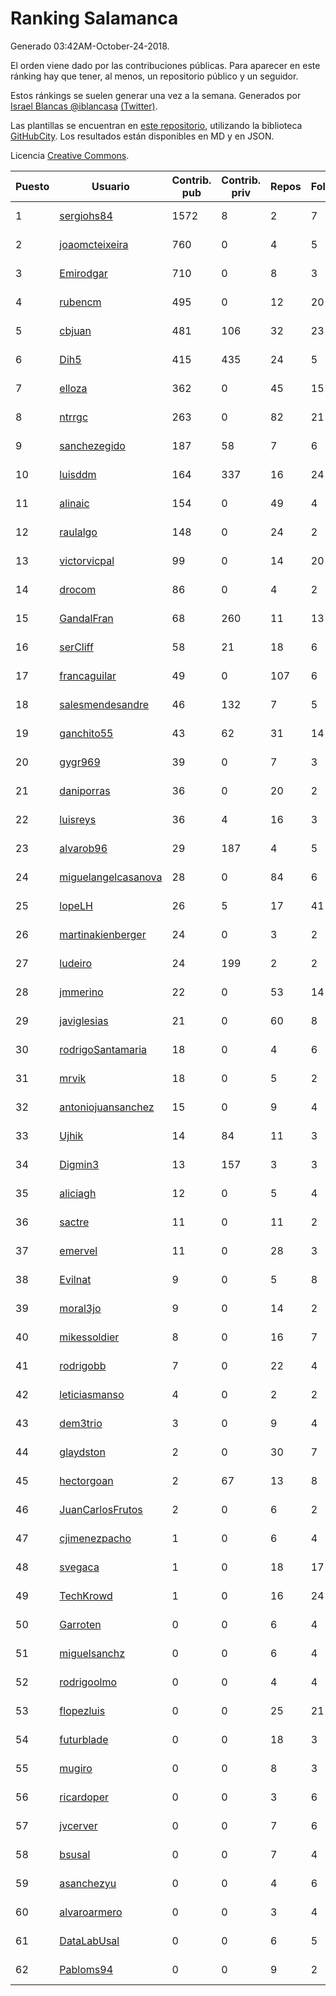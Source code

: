 # Ranking Salamanca

Generado 03:42AM-October-24-2018.

El orden viene dado por las contribuciones públicas. Para aparecer en este ránking hay que tener, al menos, un repositorio público y un seguidor.

Estos ránkings se suelen generar una vez a la semana. Generados por [Israel Blancas @iblancasa](https://github.com/iblancasa/) [(Twitter)](https://twitter.com/iblancasa).

Las plantillas se encuentran en [este repositorio](https://github.com/iblancasa/GH-Spanish-Ranking), utilizando la biblioteca [GitHubCity](https://github.com/iblancasa/GitHubCity). Los resultados están disponibles en MD y en JSON.

Licencia [Creative Commons](https://creativecommons.org/licenses/by/4.0/).

| Puesto   |  Usuario  | Contrib. pub | Contrib. priv |Repos| Followers | Desde |  Avatar  |
|----------|-----------|--------------|---------------|-----|-----------|-------|----------|
|1|[sergiohs84](https://github.com/sergiohs84)|1572|8|2|7|2015-03-28|![sergiohs84]()|
|2|[joaomcteixeira](https://github.com/joaomcteixeira)|760|0|4|5|2012-11-27|![joaomcteixeira]()|
|3|[Emirodgar](https://github.com/Emirodgar)|710|0|8|3|2013-04-30|![Emirodgar]()|
|4|[rubencm](https://github.com/rubencm)|495|0|12|20|2011-06-29|![rubencm]()|
|5|[cbjuan](https://github.com/cbjuan)|481|106|32|23|2012-12-01|![cbjuan]()|
|6|[Dih5](https://github.com/Dih5)|415|435|24|5|2015-04-22|![Dih5]()|
|7|[elloza](https://github.com/elloza)|362|0|45|15|2015-02-24|![elloza]()|
|8|[ntrrgc](https://github.com/ntrrgc)|263|0|82|21|2011-08-24|![ntrrgc]()|
|9|[sanchezegido](https://github.com/sanchezegido)|187|58|7|6|2015-11-08|![sanchezegido]()|
|10|[luisddm](https://github.com/luisddm)|164|337|16|24|2012-12-06|![luisddm]()|
|11|[alinaic](https://github.com/alinaic)|154|0|49|4|2018-03-16|![alinaic]()|
|12|[raulalgo](https://github.com/raulalgo)|148|0|24|2|2014-07-03|![raulalgo]()|
|13|[victorvicpal](https://github.com/victorvicpal)|99|0|14|20|2014-12-02|![victorvicpal]()|
|14|[drocom](https://github.com/drocom)|86|0|4|2|2017-10-05|![drocom]()|
|15|[GandalFran](https://github.com/GandalFran)|68|260|11|13|2017-07-07|![GandalFran]()|
|16|[serCliff](https://github.com/serCliff)|58|21|18|6|2015-07-27|![serCliff]()|
|17|[francaguilar](https://github.com/francaguilar)|49|0|107|6|2015-03-19|![francaguilar]()|
|18|[salesmendesandre](https://github.com/salesmendesandre)|46|132|7|5|2016-04-03|![salesmendesandre]()|
|19|[ganchito55](https://github.com/ganchito55)|43|62|31|14|2013-06-17|![ganchito55]()|
|20|[gygr969](https://github.com/gygr969)|39|0|7|3|2015-11-14|![gygr969]()|
|21|[daniporras](https://github.com/daniporras)|36|0|20|2|2012-05-12|![daniporras]()|
|22|[luisreys](https://github.com/luisreys)|36|4|16|3|2015-11-18|![luisreys]()|
|23|[alvarob96](https://github.com/alvarob96)|29|187|4|5|2018-02-23|![alvarob96]()|
|24|[miguelangelcasanova](https://github.com/miguelangelcasanova)|28|0|84|6|2011-04-02|![miguelangelcasanova]()|
|25|[lopeLH](https://github.com/lopeLH)|26|5|17|41|2014-04-29|![lopeLH]()|
|26|[martinakienberger](https://github.com/martinakienberger)|24|0|3|2|2018-01-19|![martinakienberger]()|
|27|[ludeiro](https://github.com/ludeiro)|24|199|2|2|2018-02-05|![ludeiro]()|
|28|[jmmerino](https://github.com/jmmerino)|22|0|53|14|2011-10-26|![jmmerino]()|
|29|[javiglesias](https://github.com/javiglesias)|21|0|60|8|2014-10-06|![javiglesias]()|
|30|[rodrigoSantamaria](https://github.com/rodrigoSantamaria)|18|0|4|6|2012-04-02|![rodrigoSantamaria]()|
|31|[mrvik](https://github.com/mrvik)|18|0|5|2|2016-04-23|![mrvik]()|
|32|[antoniojuansanchez](https://github.com/antoniojuansanchez)|15|0|9|4|2013-10-01|![antoniojuansanchez]()|
|33|[Ujhik](https://github.com/Ujhik)|14|84|11|3|2017-03-07|![Ujhik]()|
|34|[Digmin3](https://github.com/Digmin3)|13|157|3|3|2014-06-01|![Digmin3]()|
|35|[aliciagh](https://github.com/aliciagh)|12|0|5|4|2012-01-12|![aliciagh]()|
|36|[sactre](https://github.com/sactre)|11|0|11|2|2012-03-11|![sactre]()|
|37|[emervel](https://github.com/emervel)|11|0|28|3|2014-05-11|![emervel]()|
|38|[Evilnat](https://github.com/Evilnat)|9|0|5|8|2011-01-12|![Evilnat]()|
|39|[moral3jo](https://github.com/moral3jo)|9|0|14|2|2010-12-15|![moral3jo]()|
|40|[mikessoldier](https://github.com/mikessoldier)|8|0|16|7|2013-10-23|![mikessoldier]()|
|41|[rodrigobb](https://github.com/rodrigobb)|7|0|22|4|2012-04-12|![rodrigobb]()|
|42|[leticiasmanso](https://github.com/leticiasmanso)|4|0|2|2|2014-12-09|![leticiasmanso]()|
|43|[dem3trio](https://github.com/dem3trio)|3|0|9|4|2011-05-05|![dem3trio]()|
|44|[glaydston](https://github.com/glaydston)|2|0|30|7|2012-08-11|![glaydston]()|
|45|[hectorgoan](https://github.com/hectorgoan)|2|67|13|8|2013-08-12|![hectorgoan]()|
|46|[JuanCarlosFrutos](https://github.com/JuanCarlosFrutos)|2|0|6|2|2017-02-23|![JuanCarlosFrutos]()|
|47|[cjimenezpacho](https://github.com/cjimenezpacho)|1|0|6|4|2012-09-26|![cjimenezpacho]()|
|48|[svegaca](https://github.com/svegaca)|1|0|18|17|2010-02-03|![svegaca]()|
|49|[TechKrowd](https://github.com/TechKrowd)|1|0|16|24|2015-10-10|![TechKrowd]()|
|50|[Garroten](https://github.com/Garroten)|0|0|6|4|2008-05-04|![Garroten]()|
|51|[miguelsanchz](https://github.com/miguelsanchz)|0|0|6|4|2012-07-10|![miguelsanchz]()|
|52|[rodrigoolmo](https://github.com/rodrigoolmo)|0|0|4|4|2011-04-09|![rodrigoolmo]()|
|53|[flopezluis](https://github.com/flopezluis)|0|0|25|21|2010-11-01|![flopezluis]()|
|54|[futurblade](https://github.com/futurblade)|0|0|18|3|2012-10-03|![futurblade]()|
|55|[mugiro](https://github.com/mugiro)|0|0|8|3|2013-09-18|![mugiro]()|
|56|[ricardoper](https://github.com/ricardoper)|0|0|3|6|2013-08-04|![ricardoper]()|
|57|[jvcerver](https://github.com/jvcerver)|0|0|7|6|2013-10-22|![jvcerver]()|
|58|[bsusal](https://github.com/bsusal)|0|0|7|4|2014-02-26|![bsusal]()|
|59|[asanchezyu](https://github.com/asanchezyu)|0|0|4|6|2014-05-13|![asanchezyu]()|
|60|[alvaroarmero](https://github.com/alvaroarmero)|0|0|3|4|2016-01-22|![alvaroarmero]()|
|61|[DataLabUsal](https://github.com/DataLabUsal)|0|0|6|5|2016-05-18|![DataLabUsal]()|
|62|[Pabloms94](https://github.com/Pabloms94)|0|0|9|2|2016-02-11|![Pabloms94]()|
